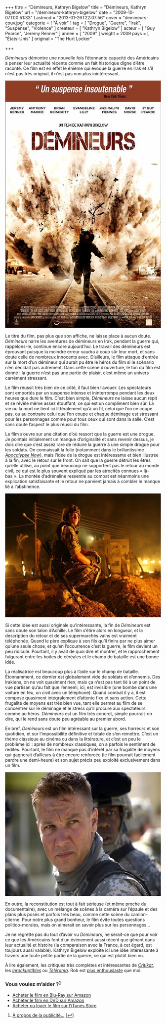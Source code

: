 +++
titre = "Démineurs, Kathryn Bigelow"
title = "Démineurs, Kathryn Bigelow"
url = "/demineurs-kathryn-bigelow"
date = "2009-10-07T00:51:33"
Lastmod = "2013-01-26T22:07:56"
cover = "demineurs-couv.jpg"
categorie = [ "À voir" ]
tag = [ "Drogue", "Guerre", "Irak", "Suspense", "Violence" ]
createur = [ "Kathryn Bigelow" ]
acteur = [ "Guy Pearce", "Jeremy Renner" ]
annee = [ "2009" ]
weight = 2009
pays = [ "États-Unis" ]
original = "The Hurt Locker"

+++

<p><em>Démineurs</em> démontre une nouvelle fois l&rsquo;étonnante capacité des Américains à penser leur actualité récente comme un fait historique digne d&rsquo;être raconté. Ce film est en effet le énième qui évoque la guerre en Irak et s&rsquo;il n&rsquo;est pas très original, il n&rsquo;est pas non plus inintéressant.</p>
<div style="text-align: center;"><a href="http://www.allocine.fr/film/fichefilm_gen_cfilm=123021.html"><img class="aligncenter" src="demineurs-affiches.jpg" border="0" alt="demineurs-affiches.jpg" width="600" height="800" /></a></div>
<p>Le titre du film, pas plus que son affiche, ne laisse place à aucun doute. <em>Démineurs</em> narre les aventures de démineurs en Irak, pendant la guerre qui, rappelons-le, continue encore aujourd&rsquo;hui. Le travail des démineurs est éprouvant puisque la moindre erreur vaudra à coup sûr leur mort, et sans doute celle de nombreux innocents avec. D&rsquo;ailleurs, le film attaque d&rsquo;entrée sur la mort d&rsquo;un démineur qui aurait pu être le héros du film si le scénario n&rsquo;en décidait pas autrement. Dans cette scène d&rsquo;ouverture, le ton du film est donné : la guerre n&rsquo;est pas une partie de plaisir, c&rsquo;est même un univers carrément stressant.</p>
<p>Le film réussit très bien de ce côté, il faut bien l&rsquo;avouer. Les spectateurs sont emportés par un suspense intense et ininterrompu pendant les deux heures que dure le film. C&rsquo;est bien simple, <em>Démineurs</em> ne laisse aucun répit et se révèle même assez étouffant, ce qui est un compliment bien sûr. La vie ou la mort ne tient ici littéralement qu&rsquo;à un fil, celui que l&rsquo;on ne coupe pas, ou au contraire celui que l&rsquo;on coupe et chaque déminage est stressant pour les personnages comme pour tous ceux qui sont dans la salle. C&rsquo;est sans doute l&rsquo;aspect le plus réussi du film.</p>
<p>Le film s&rsquo;ouvre sur une citation d&rsquo;où ressort que la guerre est une drogue. Je pointais initialement un manque d&rsquo;originalité et sans revenir dessus, je dois dire que c&rsquo;est assez rare de réduire la guerre à une simple drogue pour les soldats. On connaissait la folie (notamment dans le brillantissime <em><a href="http://voiretmanger.fr/2012/01/22/apocalypse-now-redux-coppola/" title="Apocalypse Now Redux, Francis Ford Coppola">Apocalypse Now</a></em>), mais l&rsquo;idée de la drogue est intéressante et bien illustrée à la fin, avec le retour sur le front. On sait que la guerre détruit les êtres qu&rsquo;elle utilise, au point que beaucoup ne supportent pas le retour au monde civil, ce qui est le plus souvent expliqué par les atrocités connues &laquo;&nbsp;là-bas&nbsp;&raquo;. La montée d&rsquo;adrénaline ressentie au combat est néanmoins une explication satisfaisante et le retour ne parvient jamais à combler le manque lié à l&rsquo;abstinence.</p>
<div style="text-align: center;"><img class="aligncenter" src="demineurs.jpg" border="0" alt="demineurs.jpg" width="600" height="400" /></div>
<p>Si cette idée est aussi originale qu&rsquo;intéressante, la fin de <em>Démineurs</em> est sans doute son talon d&rsquo;Achille. Le film s&rsquo;étire alors en longueur, et la description du retour et de ses supermarchés vains est vraiment téléphonée. Quand le père explique à son fils qu&rsquo;il finira par ne plus aimer qu&rsquo;une seule chose, et qu&rsquo;en l&rsquo;occurrence c&rsquo;est la guerre, le film devient un peu ridicule. Pourtant, il y avait de quoi dire et montrer, et le rapprochement fulgurant entre les boites de céréales et le champ de bataille est une bonne idée.</p>
<p>La réalisatrice est beaucoup plus à l&rsquo;aide sur le champ de bataille. Étonnamment, ce dernier est globalement vide de soldats et d&rsquo;ennemis. Des Irakiens, on ne voit quasiment rien, mais ça n&rsquo;est pas tant lié à un point de vue partisan qu&rsquo;au fait que l&rsquo;ennemi, ici, est invisible (une bombe dans une voiture en feu, un civil avec un téléphone). Quand combat il y a, il est composé quasiment intégralement d&rsquo;attente fixe et sans action. Cette frugalité de moyens est très bien vue, tant elle permet au film de se concentrer sur le déminage et le stress qu&rsquo;il procure aux spectateurs comme au héros. <em>Démineurs</em> est un film très concret, simple pourrait-on dire, qui le rend sans doute peu agréable au premier abord.</p>
<p>En bref, <em>Démineurs</em> est un film intéressant sur la guerre, ses horreurs et son quotidien, et sur l&rsquo;impossibilité définitive et totale de s&rsquo;en remettre. C&rsquo;est un thème classique au cinéma ou dans la littérature, et c&rsquo;est un peu le problème ici : après de nombreux classiques, on a parfois le sentiment de redites. Pourtant, le film ne manque pas d&rsquo;intérêt par sa frugalité de moyens qui gagnerait d&rsquo;ailleurs à être encore renforcée (le film pourrait facilement perdre une demi-heure) et son sujet précis peu exploité exclusivement dans un film.</p>
<div style="text-align: center;"><img class="aligncenter" src="demineurs-1.jpg" border="0" alt="demineurs-1.jpg" width="600" height="400" /></div>
<p>En outre, la reconstitution est tout à fait sérieuse (et même proche du documentaire), avec un mélange de scènes à la caméra sur l&rsquo;épaule et des plans plus posés et parfois très beau, comme cette scène du camion-citerne. Pour notre plus grand bonheur, le film évite toutes questions politico-morales, mais on aimerait en savoir plus sur les personnages&#8230;</p>
<p>Je ne regrette pas du tout d&rsquo;avoir vu <em>Démineurs</em>, ne serait-ce que pour voir ce que les Américains font d&rsquo;un événement aussi récent que gênant dans leur actualité et histoire (la comparaison avec la France, à cet égard, est toujours aussi valable). Kathryn Bigelow exploite ici une idée intéressante à travers une toute petite partie de la guerre, ce qui est plutôt bien vu.</p>
<p>À lire également, les critiques très complètes et intéressantes de <em><a href="http://www.critikat.com/Demineurs.html">Critikat</a></em>, les <em><a href="http://www.lesinrocks.com/cine/cinema-article/article/demineurs/">Inrockuptibles</a></em> ou <em><a href="http://www.telerama.fr/cinema/films/demineurs,390869,critique.php">Télérama</a></em>. Rob est <a href="http://www.toujoursraison.com/2009/09/demineurs.html">plus enthousiaste</a> que moi.</p>
<div class="amazon">
<h3>Vous voulez m&rsquo;aider ?<sup><a href="#footnote_0_1898" id="identifier_0_1898" class="footnote-link footnote-identifier-link" title="&Agrave; propos de la publicit&eacute;&hellip;">1</a></sup></h3>
<ul>
<li><a href="http://www.amazon.fr/gp/product/B0030CNQTM/ref=as_li_ss_tl?ie=UTF8&#038;tag=leblogdenic07-21&#038;linkCode=as2&#038;camp=1642&#038;creative=19458&#038;creativeASIN=B0030CNQTM">Acheter le film en Blu-Ray sur Amazon</a></li>
<li><a href="http://www.amazon.fr/gp/product/B0030CNQTW/ref=as_li_ss_tl?ie=UTF8&#038;tag=leblogdenic07-21&#038;linkCode=as2&#038;camp=1642&#038;creative=19458&#038;creativeASIN=B0030CNQTW">Acheter le film en DVD sur Amazon</a></li>
<li><a href="http://itunes.apple.com/fr/movie/demineurs-vost/id381891573">Acheter ou louer le film sur l&rsquo;iTunes Store</a></li>
</ul>
</div>
<ol class="footnotes"><li id="footnote_0_1898" class="footnote"><a href="http://voiretmanger.fr/a-propos/publicite/">À propos de la publicité…</a> [<a href="#identifier_0_1898" class="footnote-link footnote-back-link">&#8617;</a>]</li></ol>
